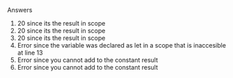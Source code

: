 Answers
1. 20 since its the result in scope
2. 20 since its the result in scope
3. 20 since its the result in scope
4. Error since the variable was declared as let in a scope that is inaccesible at line 13
5. Error since you cannot add to the constant result
6. Error since you cannot add to the constant result

